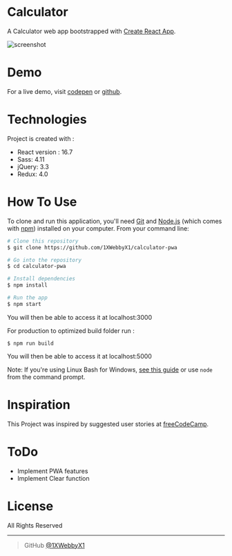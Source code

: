 # Calculator
A Calculator web app bootstrapped with [Create React App](https://github.com/facebook/create-react-app).

![screenshot](https://s3-us-west-2.amazonaws.com/i.cdpn.io/2011965.zMdENQ.small.b994a06c-abaf-4622-a133-ae8f82ee0b05.png)

# Demo
For a live demo, visit [codepen](https://codepen.io/1xwebbyx1/full/zMdENQ) or [github](https://1xwebbyx1.github.io/calculator-pwa/).

# Technologies
Project is created with :
- React version : 16.7
- Sass: 4.11
- jQuery: 3.3
- Redux: 4.0

# How To Use

To clone and run this application, you'll need [Git](https://git-scm.com) and [Node.js](https://nodejs.org/en/download/) (which comes with [npm](http://npmjs.com)) installed on your computer. From your command line:

```bash
# Clone this repository
$ git clone https://github.com/1XWebbyX1/calculator-pwa

# Go into the repository
$ cd calculator-pwa

# Install dependencies
$ npm install

# Run the app
$ npm start
```
You will then be able to access it at localhost:3000


For production to optimized build folder run :
```
$ npm run build
```
You will then be able to access it at localhost:5000

Note: If you're using Linux Bash for Windows, [see this guide](https://www.howtogeek.com/261575/how-to-run-graphical-linux-desktop-applications-from-windows-10s-bash-shell/) or use `node` from the command prompt.


# Inspiration

This Project was inspired by  suggested  user stories  at [freeCodeCamp](https://learn.freecodecamp.org/front-end-libraries/front-end-libraries-projects/build-a-javascript-calculator).

# ToDo

- Implement PWA features
- Implement Clear function

# License

All Rights Reserved

---


> GitHub [@1XWebbyX1](https://github.com/1XWebbyX1)
